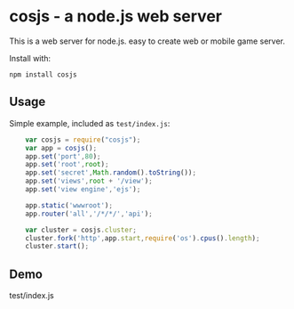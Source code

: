 cosjs - a node.js web server
===========================

This is a  web server for node.js.  easy to create web or mobile game server.


Install with:

    npm install cosjs

## Usage

Simple example, included as `test/index.js`:

```js
    var cosjs = require("cosjs");
    var app = cosjs();
    app.set('port',80);
	app.set('root',root);
	app.set('secret',Math.random().toString());
	app.set('views',root + '/view');
	app.set('view engine','ejs');

	app.static('wwwroot');
	app.router('all','/*/*/','api');

	var cluster = cosjs.cluster;
	cluster.fork('http',app.start,require('os').cpus().length);
	cluster.start();
```



## Demo

test/index.js
